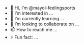 - 👋 Hi, I’m @mayol-feelingsports
- 👀 I’m interested in ...
- 🌱 I’m currently learning ...
- 💞️ I’m looking to collaborate on ...
- 📫 How to reach me ...
- ⚡ Fun fact: ...

<!---
mayol-feelingsports/mayol-feelingsports is a ✨ special ✨ repository because its `README.md` (this file) appears on your GitHub profile.
You can click the Preview link to take a look at your changes.
--->

